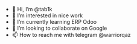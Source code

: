 - 👋 Hi, I’m @tab1k
- 👀 I’m interested in nice work
- 🌱 I’m currently learning ERP Odoo
- 💞️ I’m looking to collaborate on Google
- 📫 How to reach me with telegram @warriorqaz

<!---
tab1k/tab1k is a ✨ special ✨ repository because its `README.md` (this file) appears on your GitHub profile.
You can click the Preview link to take a look at your changes.
--->
